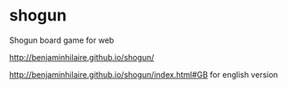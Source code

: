 shogun
======

Shogun board game for web

http://benjaminhilaire.github.io/shogun/

http://benjaminhilaire.github.io/shogun/index.html#GB for english version
